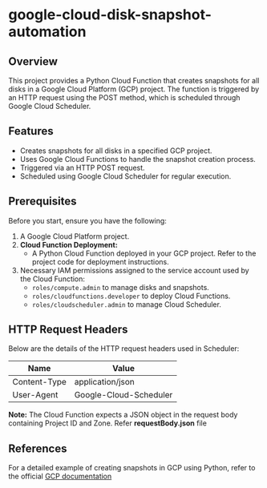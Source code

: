 # google-cloud-disk-snapshot-automation

## Overview

This project provides a Python Cloud Function that creates snapshots for all disks in a Google Cloud Platform (GCP) project. The function is triggered by an HTTP request using the POST method, which is scheduled through Google Cloud Scheduler.

## Features

- Creates snapshots for all disks in a specified GCP project.
- Uses Google Cloud Functions to handle the snapshot creation process.
- Triggered via an HTTP POST request.
- Scheduled using Google Cloud Scheduler for regular execution.

## Prerequisites

Before you start, ensure you have the following:

1. A Google Cloud Platform project.
2. **Cloud Function Deployment:**
    * A Python Cloud Function deployed in your GCP project. Refer to the project code for deployment instructions.
3. Necessary IAM permissions assigned to the service account used by the Cloud Function:
   - `roles/compute.admin` to manage disks and snapshots.
   - `roles/cloudfunctions.developer` to deploy Cloud Functions.
   - `roles/cloudscheduler.admin` to manage Cloud Scheduler.



## HTTP Request Headers

Below are the details of the HTTP request headers used in Scheduler:

| **Name**       | **Value**            |
|----------------|-----------------------|
| Content-Type   | application/json      |
| User-Agent     | Google-Cloud-Scheduler|

**Note:** The Cloud Function expects a JSON object in the request body containing Project ID and Zone. 
Refer **requestBody.json** file 

## References

For a detailed example of creating snapshots in GCP using Python, refer to the official [GCP documentation](https://cloud.google.com/compute/docs/samples/compute-snapshot-create?hl=en)
